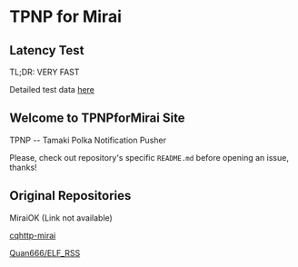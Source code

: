 # TPNP for Mirai

## Latency Test

TL;DR: VERY FAST

Detailed test data [here](https://tpnp.01160113.xyz/latency-record)

## Welcome to TPNPforMirai Site

TPNP -- Tamaki Polka Notification Pusher

Please, check out repository's specific `README.md` before opening an issue, thanks!

## Original Repositories

MiraiOK (Link not available)

[cqhttp-mirai](https://github.com/yyuueexxiinngg/cqhttp-mirai)

[Quan666/ELF_RSS](https://github.com/Quan666/ELF_RSS)

